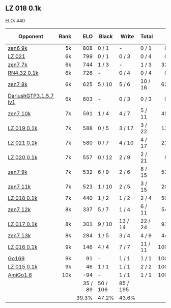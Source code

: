 ## LZ 018 0.1k ##

ELO: 440

Opponent | Rank | ELO | Black | Write | Total | Win rate
---------|-----:|----:|-------|-------|-------|-------:
[zen6 9k](zen6%209k.md) | 5k | 808 | 0 / 1 | - | 0 / 1 | 0.0%
[LZ 021](LZ%20021.md) | 6k | 799 | 0 / 1 | 0 / 3 | 0 / 4 | 0.0%
[zen7 7k](zen7%207k.md) | 6k | 744 | 1 / 3 | - | 1 / 3 | 33.3%
[RN4.32 0.1k](RN4.32%200.1k.md) | 6k | 726 | - | 0 / 4 | 0 / 4 | 0.0%
[zen7 8k](zen7%208k.md) | 6k | 625 | 5 / 10 | 5 / 6 | 10 / 16 | 62.5%
[DariushGTP3.1.5.7 lv1](DariushGTP3.1.5.7%20lv1.md) | 6k | 603 | - | 0 / 3 | 0 / 3 | 0.0%
[zen7 10k](zen7%2010k.md) | 7k | 591 | 1 / 4 | 4 / 7 | 5 / 11 | 45.5%
[LZ 019 0.1k](LZ%20019%200.1k.md) | 7k | 588 | 0 / 5 | 3 / 17 | 3 / 22 | 13.6%
[LZ 021 0.1k](LZ%20021%200.1k.md) | 7k | 580 | 0 / 7 | 4 / 10 | 4 / 17 | 23.5%
[LZ 020 0.1k](LZ%20020%200.1k.md) | 7k | 557 | 0 / 12 | 2 / 9 | 2 / 21 | 9.5%
[zen7 9k](zen7%209k.md) | 7k | 532 | 6 / 9 | 2 / 6 | 8 / 15 | 53.3%
[zen7 11k](zen7%2011k.md) | 7k | 523 | 1 / 10 | 2 / 5 | 3 / 15 | 20.0%
[LZ 018 0.1k](LZ%20018%200.1k.md) | 7k | 440 | 1 / 2 | 1 / 2 | 2 / 4 | 50.0%
[zen7 12k](zen7%2012k.md) | 8k | 337 | 5 / 7 | 1 / 4 | 6 / 11 | 54.5%
[LZ 017 0.1k](LZ%20017%200.1k.md) | 8k | 301 | 9 / 10 | 13 / 14 | 22 / 24 | 91.7%
[zen7 13k](zen7%2013k.md) | 8k | 284 | 1 / 5 | 3 / 4 | 4 / 9 | 44.4%
[LZ 016 0.1k](LZ%20016%200.1k.md) | 9k | 146 | 4 / 4 | 7 / 7 | 11 / 11 | 100.0%
[Go169](Go169.md) | 9k | 91 | - | 1 / 1 | 1 / 1 | 100.0%
[LZ 015 0.1k](LZ%20015%200.1k.md) | 9k | 46 | 1 / 1 | 1 / 1 | 2 / 2 | 100.0%
[AmiGo1.8](AmiGo1.8.md) | 10k | -94 | - | 1 / 1 | 1 / 1 | 100.0%
 | | | 35 / 89 | 50 / 106 | 85 / 195 | 
 | | | 39.3% | 47.2% | 43.6% | 
